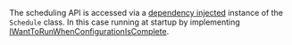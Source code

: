 The scheduling API is accessed via a [dependency injected](/nservicebus/containers/) instance of the `Schedule` class. In this case running at startup by implementing [IWantToRunWhenConfigurationIsComplete](/nservicebus/lifecycle/iwanttorunwhenconfigurationiscomplete.md).